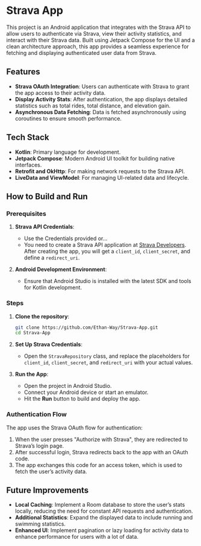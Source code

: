 # Strava App

This project is an Android application that integrates with the Strava API to allow users to authenticate via Strava, view their activity statistics, and interact with their Strava data. Built using Jetpack Compose for the UI and a clean architecture approach, this app provides a seamless experience for fetching and displaying authenticated user data from Strava.

## Features

- **Strava OAuth Integration**: Users can authenticate with Strava to grant the app access to their activity data.
- **Display Activity Stats**: After authentication, the app displays detailed statistics such as total rides, total distance, and elevation gain.
- **Asynchronous Data Fetching**: Data is fetched asynchronously using coroutines to ensure smooth performance.
  
## Tech Stack

- **Kotlin**: Primary language for development.
- **Jetpack Compose**: Modern Android UI toolkit for building native interfaces.
- **Retrofit and OkHttp**: For making network requests to the Strava API.
- **LiveData and ViewModel**: For managing UI-related data and lifecycle.

## How to Build and Run

### Prerequisites

1. **Strava API Credentials**:
   - Use the Credentials provided or...
   - You need to create a Strava API application at [Strava Developers](https://developers.strava.com/). After creating the app, you will get a `client_id`, `client_secret`, and define a `redirect_uri`.

3. **Android Development Environment**: 
   - Ensure that Android Studio is installed with the latest SDK and tools for Kotlin development.

### Steps

1. **Clone the repository**:
   ```bash
   git clone https://github.com/Ethan-Way/Strava-App.git
   cd Strava-App
   ```

2. **Set Up Strava Credentials**:
   - Open the `StravaRepository` class, and replace the placeholders for `client_id`, `client_secret`, and `redirect_uri` with your actual values.

3. **Run the App**:
   - Open the project in Android Studio.
   - Connect your Android device or start an emulator.
   - Hit the **Run** button to build and deploy the app.

### Authentication Flow

The app uses the Strava OAuth flow for authentication:

1. When the user presses "Authorize with Strava", they are redirected to Strava’s login page.
2. After successful login, Strava redirects back to the app with an OAuth code.
3. The app exchanges this code for an access token, which is used to fetch the user’s activity data.

## Future Improvements

- **Local Caching**: Implement a Room database to store the user’s stats locally, reducing the need for constant API requests and authentication.
- **Additional Statistics**: Expand the displayed data to include running and swimming statistics.
- **Enhanced UI**: Implement pagination or lazy loading for activity data to enhance performance for users with a lot of data.

